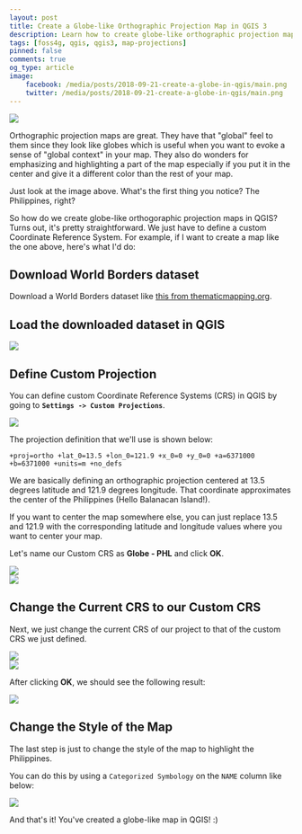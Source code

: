 ```yaml
---
layout: post
title: Create a Globe-like Orthographic Projection Map in QGIS 3
description: Learn how to create globe-like orthographic projection maps in QGIS 3 centered at different places on the earth by using custom Coordinate Reference Systems (CRS).
tags: [foss4g, qgis, qgis3, map-projections]
pinned: false
comments: true
og_type: article
image:
    facebook: /media/posts/2018-09-21-create-a-globe-in-qgis/main.png
    twitter: /media/posts/2018-09-21-create-a-globe-in-qgis/main.png
---
```


<div class="col-lg-12 img-container"><img class="img-responsive post-img img-shadow" src="{{ site.baseurl }}/media/posts/2018-09-21-create-a-globe-in-qgis/main.png"></div>

Orthographic projection maps are great. They have that "global" feel to them since they look like globes which is useful when you want to evoke a sense of "global context" in your map. They also do wonders for emphasizing and highlighting a part of the map especially if you put it in the center and give it a different color than the rest of your map.

Just look at the image above. What's the first thing you notice? The Philippines, right?

So how do we create globe-like orthogoraphic projection maps in QGIS? Turns out, it's pretty straightforward. We just have to define a custom Coordinate Reference System. For example, if I want to create a map like the one above, here's what I'd do:

## Download World Borders dataset
Download a World Borders dataset like [this from thematicmapping.org](http://thematicmapping.org/downloads/world_borders.php).

## Load the downloaded dataset in QGIS
<div class="col-lg-12 img-container"><img class="img-responsive post-img img-shadow" src="{{ site.baseurl }}/media/posts/2018-09-21-create-a-globe-in-qgis/globe-01.png"></div>

## Define Custom Projection
You can define custom Coordinate Reference Systems (CRS) in QGIS by going to **```Settings -> Custom Projections```**.

<div class="col-lg-12 img-container"><img class="img-responsive post-img img-shadow" src="{{ site.baseurl }}/media/posts/2018-09-21-create-a-globe-in-qgis/custom-crs.png"></div>

The projection definition that we'll use is shown below:

>
```+proj=ortho +lat_0=13.5 +lon_0=121.9 +x_0=0 +y_0=0 +a=6371000 +b=6371000 +units=m +no_defs```
>

We are basically defining an orthographic projection centered at 13.5 degrees latitude and 121.9 degrees longitude. That coordinate approximates the center of the Philippines (Hello Balanacan Island!).

If you want to center the map somewhere else, you can just replace 13.5 and 121.9 with the corresponding latitude and longitude values where you want to center your map.

Let's name our Custom CRS as **Globe - PHL** and click **OK**.

<div class="col-lg-6 img-container"><img class="img-responsive post-img img-shadow" src="{{ site.baseurl }}/media/posts/2018-09-21-create-a-globe-in-qgis/custom-crs-1.png"></div>

<div class="col-lg-6 img-container"><img class="img-responsive post-img img-shadow" src="{{ site.baseurl }}/media/posts/2018-09-21-create-a-globe-in-qgis/custom-crs-2.png"></div>

## Change the Current CRS to our Custom CRS
Next, we just change the current CRS of our project to that of the custom CRS we just defined.

<div class="col-lg-12 img-container"><img class="img-responsive post-img img-shadow" src="{{ site.baseurl }}/media/posts/2018-09-21-create-a-globe-in-qgis/custom-crs-3.png"></div>

<div class="col-lg-12 img-container"><img class="img-responsive post-img img-shadow" src="{{ site.baseurl }}/media/posts/2018-09-21-create-a-globe-in-qgis/custom-crs-4.png"></div>

After clicking **OK**, we should see the following result:

<div class="col-lg-12 img-container"><img class="img-responsive post-img img-shadow" src="{{ site.baseurl }}/media/posts/2018-09-21-create-a-globe-in-qgis/custom-crs-5.png"></div>

## Change the Style of the Map
The last step is just to change the style of the map to highlight the Philippines.

You can do this by using a ```Categorized Symbology``` on the ```NAME``` column like below:

<div class="col-lg-12 img-container"><img class="img-responsive post-img img-shadow" src="{{ site.baseurl }}/media/posts/2018-09-21-create-a-globe-in-qgis/custom-crs-6.png"></div>

And that's it! You've created a globe-like map in QGIS! :)
